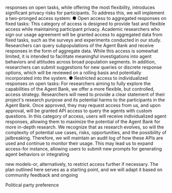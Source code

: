 responses on open tasks, while offering the most flexibility, introduces significant privacy risks for participants. To address this, we will implement a two-pronged access system: ● Open access to aggregated responses on fixed tasks: This category of access is designed to provide fast and flexible access while maintaining participant privacy. Academic researchers who sign our usage agreement will be granted access to aggregated data from fixed tasks, such as the surveys and experiments conducted in our study. Researchers can query subpopulations of the Agent Bank and receive responses in the form of aggregate data. While this access is somewhat limited, it is intended to facilitate meaningful investigations into agent behaviors and attitudes across broad population segments. In addition, researchers can submit suggestions for new queries or discrete response options, which will be reviewed on a rolling basis and potentially incorporated into the system. ● Restricted access to individualized responses on open tasks: For researchers aiming to fully explore the capabilities of the Agent Bank, we offer a more flexible, but controlled, access strategy. Researchers will need to provide a clear statement of their project's research purpose and its potential harms to the participants in the Agent Bank. Once approved, they may request access from us, and upon approval, will be granted API access to query the agents with custom questions. In this category of access, users will receive individualized agent responses, allowing them to maximize the potential of the Agent Bank for more in-depth research. We recognize that as research evolves, so will the complexity of potential use cases, risks, opportunities, and the possibility of jailbreaking. Therefore, we will maintain an audit log of how these APIs are used and continue to monitor their usage. This may lead us to expand access-for instance, allowing users to submit new prompts for generating agent behaviors or integrating

new models-or, alternatively, to restrict access further if necessary. The plan outlined here serves as a starting point, and we will adapt it based on community feedback and ongoing

Political party preference